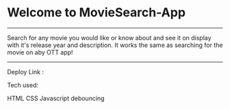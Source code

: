 # Welcome to MovieSearch-App
----------------------------------------------

Search for any movie you would like or know about and see it on display with it's release year and description. It works the same as searching for the movie on aby OTT app!


-----------------------------------------------

Deploy Link :



Tech used:

HTML 
CSS 
Javascript 
debouncing 
